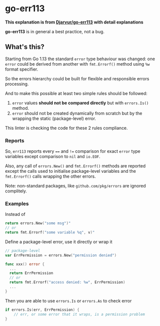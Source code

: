 
# go-err113

**This explanation is from [Djarvur/go-err113](https://github.com/Djarvur/go-err113) with detail explanations**

**go-err113** is in general a best practice, not a bug.

## What's this?

Starting from Go 1.13 the standard `error` type behaviour was changed: one `error` could be derived from another with `fmt.Errorf()` method using `%w` format specifier.

So the errors hierarchy could be built for flexible and responsible errors processing.

And to make this possible at least two simple rules should be followed:

1. `error` values **should not be compared directly** but with `errors.Is()` method.
1. `error` should not be created dynamically from scratch but by the wrapping the static (package-level) error.

This linter is checking the code for these 2 rules compliance.

### Reports

So, `err113` reports every `==` and `!=` comparison for exact `error` type variables except comparison to `nil` and `io.EOF`.

Also, any call of `errors.New()` and `fmt.Errorf()` methods are reported except the calls used to initialise package-level variables and the `fmt.Errorf()` calls wrapping the other errors.

Note: non-standard packages, like `github.com/pkg/errors` are ignored complitely.

### Examples

Instead of
```go
return errors.New("some msg")"
// or
return fmt.Errorf("some variable %q", v)"
```

Define a package-level error, use it directly or wrap it
```go
// package-level
var ErrPermission = errors.New("permission denied")

func xxx() error {
  ...
  return ErrPermission
  // or
  return fmt.Errorf("access denied: %w", ErrPermission)
  ...
}
```

Then you are able to use `errors.Is` or `errors.As` to check error
```go
if errors.Is(err, ErrPermission) {
    // err, or some error that it wraps, is a permission problem
}
```